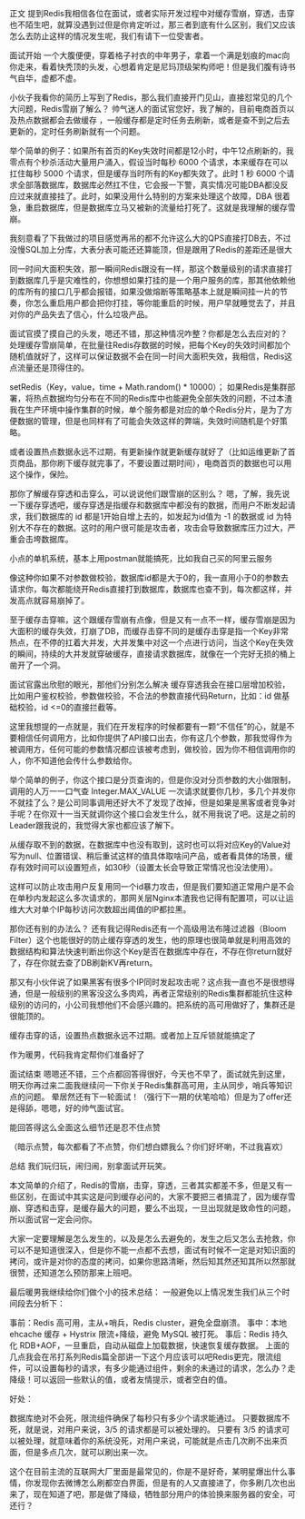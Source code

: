 正文
提到Redis我相信各位在面试，或者实际开发过程中对缓存雪崩，穿透，击穿也不陌生吧，就算没遇到过但是你肯定听过，那三者到底有什么区别，我们又应该怎么去防止这样的情况发生呢，我们有请下一位受害者。

面试开始
一个大腹便便，穿着格子衬衣的中年男子，拿着一个满是划痕的mac向你走来，看着快秃顶的头发，心想着肯定是尼玛顶级架构师吧！但是我们腹有诗书气自华，虚都不虚。

小伙子我看你的简历上写到了Redis，那么我们直接开门见山，直接怼常见的几个大问题，Redis雪崩了解么？
帅气迷人的面试官您好，我了解的，目前电商首页以及热点数据都会去做缓存 ，一般缓存都是定时任务去刷新，或者是查不到之后去更新的，定时任务刷新就有一个问题。

举个简单的例子：如果所有首页的Key失效时间都是12小时，中午12点刷新的，我零点有个秒杀活动大量用户涌入，假设当时每秒 6000
个请求，本来缓存在可以扛住每秒 5000 个请求，但是缓存当时所有的Key都失效了。此时 1 秒 6000
个请求全部落数据库，数据库必然扛不住，它会报一下警，真实情况可能DBA都没反应过来就直接挂了。此时，如果没用什么特别的方案来处理这个故障，DBA
很着急，重启数据库，但是数据库立马又被新的流量给打死了。这就是我理解的缓存雪崩。

我刻意看了下我做过的项目感觉再吊的都不允许这么大的QPS直接打DB去，不过没慢SQL加上分库，大表分表可能还还算能顶，但是跟用了Redis的差距还是很大

同一时间大面积失效，那一瞬间Redis跟没有一样，那这个数量级别的请求直接打到数据库几乎是灾难性的，你想想如果打挂的是一个用户服务的库，那其他依赖他的库所有的接口几乎都会报错，如果没做熔断等策略基本上就是瞬间挂一片的节奏，你怎么重启用户都会把你打挂，等你能重启的时候，用户早就睡觉去了，并且对你的产品失去了信心，什么垃圾产品。

面试官摸了摸自己的头发，嗯还不错，那这种情况咋整？你都是怎么去应对的？
处理缓存雪崩简单，在批量往Redis存数据的时候，把每个Key的失效时间都加个随机值就好了，这样可以保证数据不会在同一时间大面积失效，我相信，Redis这点流量还是顶得住的。

setRedis（Key，value，time + Math.random() * 10000）；
如果Redis是集群部署，将热点数据均匀分布在不同的Redis库中也能避免全部失效的问题，不过本渣我在生产环境中操作集群的时候，单个服务都是对应的单个Redis分片，是为了方便数据的管理，但是也同样有了可能会失效这样的弊端，失效时间随机是个好策略。

或者设置热点数据永远不过期，有更新操作就更新缓存就好了（比如运维更新了首页商品，那你刷下缓存就完事了，不要设置过期时间），电商首页的数据也可以用这个操作，保险。

那你了解缓存穿透和击穿么，可以说说他们跟雪崩的区别么？
嗯，了解，我先说一下缓存穿透吧，缓存穿透是指缓存和数据库中都没有的数据，而用户不断发起请求，我们数据库的 id
都是1开始自增上去的，如发起为id值为 -1 的数据或 id 为特别大不存在的数据。这时的用户很可能是攻击者，攻击会导致数据库压力过大，严重会击垮数据库。

小点的单机系统，基本上用postman就能搞死，比如我自己买的阿里云服务

像这种你如果不对参数做校验，数据库id都是大于0的，我一直用小于0的参数去请求你，每次都能绕开Redis直接打到数据库，数据库也查不到，每次都这样，并发高点就容易崩掉了。

至于缓存击穿嘛，这个跟缓存雪崩有点像，但是又有一点不一样，缓存雪崩是因为大面积的缓存失效，打崩了DB，而缓存击穿不同的是缓存击穿是指一个Key非常热点，在不停的扛着大并发，大并发集中对这一个点进行访问，当这个Key在失效的瞬间，持续的大并发就穿破缓存，直接请求数据库，就像在一个完好无损的桶上凿开了一个洞。

面试官露出欣慰的眼光，那他们分别怎么解决
缓存穿透我会在接口层增加校验，比如用户鉴权校验，参数做校验，不合法的参数直接代码Return，比如：id 做基础校验，id <=0的直接拦截等。

这里我想提的一点就是，我们在开发程序的时候都要有一颗“不信任”的心，就是不要相信任何调用方，比如你提供了API接口出去，你有这几个参数，那我觉得作为被调用方，任何可能的参数情况都应该被考虑到，做校验，因为你不相信调用你的人，你不知道他会传什么参数给你。

举个简单的例子，你这个接口是分页查询的，但是你没对分页参数的大小做限制，调用的人万一一口气查 Integer.MAX_VALUE
一次请求就要你几秒，多几个并发你不就挂了么？是公司同事调用还好大不了发现了改掉，但是如果是黑客或者竞争对手呢？在你双十一当天就调你这个接口会发生什么，就不用我说了吧。这是之前的Leader跟我说的，我觉得大家也都应该了解下。

从缓存取不到的数据，在数据库中也没有取到，这时也可以将对应Key的Value对写为null、位置错误、稍后重试这样的值具体取啥问产品，或者看具体的场景，缓存有效时间可以设置短点，如30秒（设置太长会导致正常情况也没法使用）。

这样可以防止攻击用户反复用同一个id暴力攻击，但是我们要知道正常用户是不会在单秒内发起这么多次请求的，那网关层Nginx本渣我也记得有配置项，可以让运维大大对单个IP每秒访问次数超出阈值的IP都拉黑。

那你还有别的办法么？
还有我记得Redis还有一个高级用法布隆过滤器（Bloom
Filter）这个也能很好的防止缓存穿透的发生，他的原理也很简单就是利用高效的数据结构和算法快速判断出你这个Key是否在数据库中存在，不存在你return就好了，存在你就去查了DB刷新KV再return。

那又有小伙伴说了如果黑客有很多个IP同时发起攻击呢？这点我一直也不是很想得通，但是一般级别的黑客没这么多肉鸡，再者正常级别的Redis集群都能抗住这种级别的访问的，小公司我想他们不会感兴趣的。把系统的高可用做好了，集群还是很能顶的。

缓存击穿的话，设置热点数据永远不过期。或者加上互斥锁就能搞定了

作为暖男，代码我肯定帮你们准备好了

面试结束
嗯嗯还不错，三个点都回答得很好，今天也不早了，面试就先到这里，明天你再过来二面我继续问一下你关于Redis集群高可用，主从同步，哨兵等知识点的问题。
晕居然还有下一轮面试！（强行下一期的伏笔哈哈）但是为了offer还是得舔，嗯嗯，好的帅气面试官。

能回答得这么全面这么细节还是忍不住点赞

（暗示点赞，每次都看了不点赞，你们想白嫖我么？你们好坏喲，不过我喜欢）

总结
我们玩归玩，闹归闹，别拿面试开玩笑。

本文简单的介绍了，Redis的雪崩，击穿，穿透，三者其实都差不多，但是又有一些区别，在面试中其实这是问到缓存必问的，大家不要把三者搞混了，因为缓存雪崩、穿透和击穿，是缓存最大的问题，要么不出现，一旦出现就是致命性的问题，所以面试官一定会问你。

大家一定要理解是怎么发生的，以及是怎么去避免的，发生之后又怎么去抢救，你可以不是知道很深入，但是你不能一点都不去想，面试有时候不一定是对知识面的拷问，或许是对你的态度的拷问，如果你思路清晰，然后知其然还知其所以然那就很赞，还知道怎么预防那来上班吧。

最后暖男我继续给你们做个小的技术总结：
一般避免以上情况发生我们从三个时间段去分析下：

事前：Redis 高可用，主从+哨兵，Redis cluster，避免全盘崩溃。
事中：本地 ehcache 缓存 + Hystrix 限流+降级，避免 MySQL 被打死。
事后：Redis 持久化 RDB+AOF，一旦重启，自动从磁盘上加载数据，快速恢复缓存数据。
上面的几点我会在吊打系列Redis篇全部讲一下这个月应该可以吧Redis更完，限流组件，可以设置每秒的请求，有多少能通过组件，剩余的未通过的请求，怎么办？走降级！可以返回一些默认的值，或者友情提示，或者空白的值。

好处：

数据库绝对不会死，限流组件确保了每秒只有多少个请求能通过。 只要数据库不死，就是说，对用户来说，3/5 的请求都是可以被处理的。
只要有 3/5 的请求可以被处理，就意味着你的系统没死，对用户来说，可能就是点击几次刷不出来页面，但是多点几次，就可以刷出来一次。

这个在目前主流的互联网大厂里面是最常见的，你是不是好奇，某明星爆出什么事情，你发现你去微博怎么刷都空白界面，但是有的人又直接进了，你多刷几次也出来了，现在知道了吧，那是做了降级，牺牲部分用户的体验换来服务器的安全，可还行？

